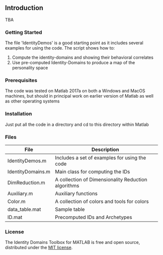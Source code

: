 ## Introduction

TBA

### Getting Started

The file 'IdentityDemos' is a good starting point as it includes several examples for using the code. The script shows how to:
1. Compute the identity-domains and showing their behavioral correlates
2. Use pre-computed Identity-Domains to produce a map of the personality space

### Prerequisites

The code was tested on Matlab 2017a on both a Windows and MacOS machines, but should in principal work on earlier version of Matlab as well as other operating systems

### Installation

Just put all the code in a directory and cd to this directory within Matlab

### Files

File | Description 
-----|------------
IdentityDemos.m |	Includes a set of examples for using the code
IdentityDomains.m |	Main class for computing the IDs
DimReduction.m	|	A collection of Dimensionality Reduction algorithms
Auxiliary.m	|	Auxiliary functions
Color.m		|	A collection of colors and tools for colors
data_table.mat	|	Sample table
ID.mat		|	Precomputed IDs and Archetypes

### License

The Identity Domains Toolbox for MATLAB is free and open source, distributed under the [MIT license](https://opensource.org/licenses/MIT).

